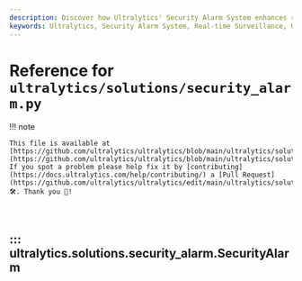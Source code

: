 ```yaml
---
description: Discover how Ultralytics' Security Alarm System enhances real-time surveillance with intelligent object detection and tracking. Learn about setup, monitoring, and threat detection.
keywords: Ultralytics, Security Alarm System, Real-time Surveillance, Object Detection, Video Monitoring, Python, Threat Detection
---
```


# Reference for `ultralytics/solutions/security_alarm.py`

!!! note

    This file is available at [https://github.com/ultralytics/ultralytics/blob/main/ultralytics/solutions/security_alarm.py](https://github.com/ultralytics/ultralytics/blob/main/ultralytics/solutions/security_alarm.py). If you spot a problem please help fix it by [contributing](https://docs.ultralytics.com/help/contributing/) a [Pull Request](https://github.com/ultralytics/ultralytics/edit/main/ultralytics/solutions/security_alarm.py) 🛠️. Thank you 🙏!

<br>

## ::: ultralytics.solutions.security_alarm.SecurityAlarm

<br><br>
